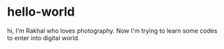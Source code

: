 # hello-world
hi,
I'm Rakhal who loves photography. Now I'm trying to learn some codes to enter into digital world. 
